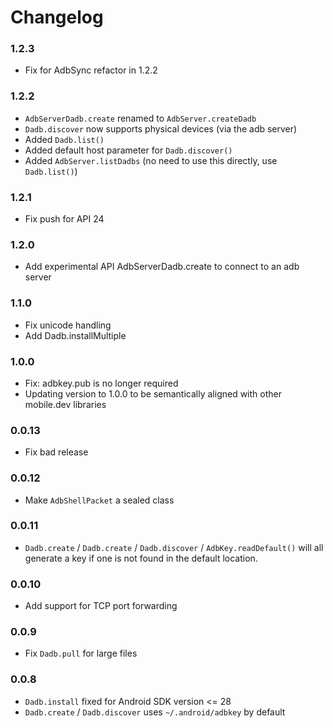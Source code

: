 # Changelog

### 1.2.3

* Fix for AdbSync refactor in 1.2.2

### 1.2.2

* `AdbServerDadb.create` renamed to `AdbServer.createDadb`
* `Dadb.discover` now supports physical devices (via the adb server)
* Added `Dadb.list()`
* Added default host parameter for `Dadb.discover()`
* Added `AdbServer.listDadbs` (no need to use this directly, use `Dadb.list()`)

### 1.2.1

* Fix push for API 24

### 1.2.0

* Add experimental API AdbServerDadb.create to connect to an adb server

### 1.1.0

* Fix unicode handling
* Add Dadb.installMultiple

### 1.0.0

* Fix: adbkey.pub is no longer required
* Updating version to 1.0.0 to be semantically aligned with other mobile.dev libraries

### 0.0.13

* Fix bad release

### 0.0.12

* Make `AdbShellPacket` a sealed class

### 0.0.11

* `Dadb.create` / `Dadb.create` / `Dadb.discover` / `AdbKey.readDefault()` will all generate a key if one is not found in the default location.

### 0.0.10

* Add support for TCP port forwarding

### 0.0.9

* Fix `Dadb.pull` for large files

### 0.0.8

* `Dadb.install` fixed for Android SDK version <= 28
* `Dadb.create` / `Dadb.discover` uses `~/.android/adbkey` by default

